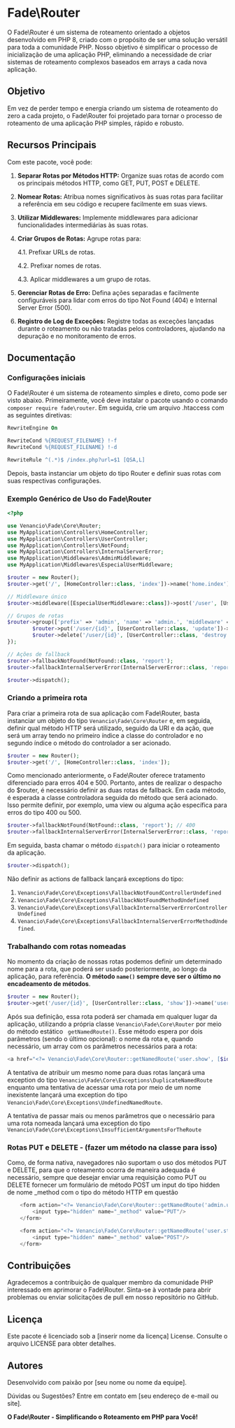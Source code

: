 
# Fade\Router

O Fade\Router é um sistema de roteamento orientado a objetos desenvolvido em PHP 8, criado com o propósito de ser uma solução versátil para toda a comunidade PHP. Nosso objetivo é simplificar o processo de inicialização de uma aplicação PHP, eliminando a necessidade de criar sistemas de roteamento complexos baseados em arrays a cada nova aplicação.

## Objetivo

Em vez de perder tempo e energia criando um sistema de roteamento do zero a cada projeto, o Fade\Router foi projetado para tornar o processo de roteamento de uma aplicação PHP simples, rápido e robusto.

## Recursos Principais

Com este pacote, você pode:

1. **Separar Rotas por Métodos HTTP:** Organize suas rotas de acordo com os principais métodos HTTP, como GET, PUT, POST e DELETE.

2. **Nomear Rotas:** Atribua nomes significativos às suas rotas para facilitar a referência em seu código e recupere facilmente em suas views.

3. **Utilizar Middlewares:** Implemente middlewares para adicionar funcionalidades intermediárias às suas rotas.

4. **Criar Grupos de Rotas:** Agrupe rotas para:

   4.1. Prefixar URLs de rotas.

   4.2. Prefixar nomes de rotas.

   4.3. Aplicar middlewares a um grupo de rotas.

5. **Gerenciar Rotas de Erro:** Defina ações separadas e facilmente configuráveis para lidar com erros do tipo Not Found (404) e Internal Server Error (500).

6. **Registro de Log de Exceções:** Registre todas as exceções lançadas durante o roteamento ou não tratadas pelos controladores, ajudando na depuração e no monitoramento de erros.

## Documentação

### Configurações iniciais

O Fade\Router é um sistema de roteamento simples e direto, como pode ser visto abaixo. Primeiramente, você deve instalar o pacote usando o comando `composer require fade\router`. Em seguida, crie um arquivo .htaccess com as seguintes diretivas:

```apache
RewriteEngine On

RewriteCond %{REQUEST_FILENAME} !-f
RewriteCond %{REQUEST_FILENAME} !-d

RewriteRule ^(.*)$ /index.php?url=$1 [QSA,L]
```

Depois, basta instanciar um objeto do tipo Router e definir suas rotas com suas respectivas configurações.

### Exemplo Genérico de Uso do Fade\Router

```php
<?php

use Venancio\Fade\Core\Router;
use MyApplication\Controllers\HomeController;
use MyApplication\Controllers\UserController;
use MyApplication\Controllers\NotFound;
use MyApplication\Controllers\InternalServerError;
use MyApplication\Middlewares\AdminMiddleware;
use MyApplication\Middlewares\EspecialUserMiddleware;

$router = new Router();
$router->get('/', [HomeController::class, 'index'])->name('home.index');

// Middleware único
$router->middleware([EspecialUserMiddleware::class])->post('/user', [UserController::class, 'store'])->name('user.store');

// Grupos de rotas
$router->group(['prefix' => 'admin', 'name' => 'admin.', 'middleware' => [AdminMiddleware::class]], function () use ($router){
        $router->put('/user/{id}', [UserController::class, 'update'])->name('user.update');
        $router->delete('/user/{id}', [UserController::class, 'destroy'])->name('user.destroy');
});

// Ações de fallback
$router->fallbackNotFound(NotFound::class, 'report');
$router->fallbackInternalServerError(InternalServerError::class, 'report');

$router->dispatch();
```

### Criando a primeira rota

Para criar a primeira rota de sua aplicação com Fade\Router, basta instanciar um objeto do tipo `Venancio\Fade\Core\Router` e, em seguida, definir qual método HTTP será utilizado, seguido da URI e da ação, que será um array tendo no primeiro índice a classe do controlador e no segundo índice o método do controlador a ser acionado.

```php
$router = new Router();
$router->get('/', [HomeController::class, 'index']);
```

Como mencionado anteriormente, o Fade\Router oferece tratamento diferenciado para erros 404 e 500. Portanto, antes de realizar o despacho do $router, é necessário definir as duas rotas de fallback. Em cada método, é esperada a classe controladora seguida do método que será acionado. Isso permite definir, por exemplo, uma view ou alguma ação específica para erros do tipo 400 ou 500.

```php
$router->fallbackNotFound(NotFound::class, 'report'); // 400
$router->fallbackInternalServerError(InternalServerError::class, 'report'); // 500
```

Em seguida, basta chamar o método `dispatch()` para iniciar o roteamento da aplicação.

```php
$router->dispatch();
```
Não definir as actions de fallback lançará exceptions do tipo:

 1.  ```Venancio\Fade\Core\Exceptions\FallbackNotFoundControllerUndefined```
 2. ```Venancio\Fade\Core\Exceptions\FallbackNotFoundMethodUndefined```
 3. ```Venancio\Fade\Core\Exceptions\FallbackInternalServerErrorControllerUndefined```
 4. ```Venancio\Fade\Core\Exceptions\FallbackInternalServerErrorMethodUndefined```.
### Trabalhando com rotas nomeadas
No momento da criação de nossas rotas podemos definir um determinado nome para a rota, que poderá ser usado posteriormente, ao longo da aplicação, para referência. **O método ```name()``` sempre deve ser o último no encadeamento de métodos**.


```php
$router = new Router();
$router->get('/user/{id}', [UserController::class, 'show'])->name('user.show');
```


Após sua definição, essa rota poderá ser chamada em qualquer lugar da aplicação, utilizando a própria classe ```Venancio\Fade\Core\Router``` por meio do método estático  ``` getNamedRoute()```. Esse método espera por dois parâmetros (sendo o último opcional): o nome da rota e, quando necessário, um array com os parâmetros necessários para a rota:
```php
<a href="<?= Venancio\Fade\Core\Router::getNamedRoute('user.show', [$idUser]) ?>"/>
```
A tentativa de atribuir um mesmo nome para duas rotas lançará uma exception do tipo  ```Venancio\Fade\Core\Exceptions\DuplicateNamedRoute``` enquanto uma tentativa de acessar uma rota por meio de um nome inexistente lançará uma exception do tipo ```Venancio\Fade\Core\Exceptions\UndefinedNamedRoute```.

A tentativa de passar mais ou menos parâmetros que o necessário para uma rota nomeada lançará uma exception do tipo ```Venancio\Fade\Core\Exceptions\InsufficientArgumentsForTheRoute```

### Rotas PUT e DELETE - (fazer um método na classe para isso)
Como, de forma nativa, navegadores não suportam o uso dos métodos PUT e DELETE, para que o roteamento ocorra de maneira adequada é necessário, sempre que desejar enviar uma requisição como PUT ou DELETE fornecer um formulário de método POST um input do tipo hidden de nome _method com o tipo do método HTTP em questão

```php
	<form action="<?= Venancio\Fade\Core\Router::getNamedRoute('admin.user.update', [$idUser])   ?>">
		<input type="hidden" name="_method" value="PUT"/>
	</form>
```

```php
	<form action="<?= Venancio\Fade\Core\Router::getNamedRoute('user.store', [$idUser])   ?>">
		<input type="hidden" name="_method" value="POST"/>
	</form>
```


## Contribuições

Agradecemos a contribuição de qualquer membro da comunidade PHP interessado em aprimorar o Fade\Router. Sinta-se à vontade para abrir problemas ou enviar solicitações de pull em nosso repositório no GitHub.

## Licença

Este pacote é licenciado sob a [inserir nome da licença] License. Consulte o arquivo LICENSE para obter detalhes.

## Autores

Desenvolvido com paixão por [seu nome ou nome da equipe].

Dúvidas ou Sugestões? Entre em contato em [seu endereço de e-mail ou site].

**O Fade\Router - Simplificando o Roteamento em PHP para Você!**
